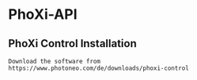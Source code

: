 # PhoXi-API

  ## PhoXi Control Installation
  
    Download the software from https://www.photoneo.com/de/downloads/phoxi-control
